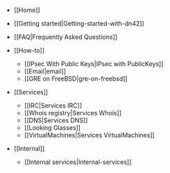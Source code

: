  * [[Home]]
  * [[Getting started|Getting-started-with-dn42]]
  * [[FAQ|Frequently Asked Questions]]

* [[How-to]]
  * [[IPsec With Public Keys|IPsec with PublicKeys]]
  * [[Email|email]]
  * [[GRE on FreeBSD|gre-on-freebsd]]

* [[Services]]
  * [[IRC|Services IRC]]
  * [[Whois registry|Services Whois]]
  * [[DNS|Services DNS]]
  * [[Looking Glasses]]
  * [[VirtualMachines|Services VirtualMachines]]


* [[Internal]]
  * [[Internal services|Internal-services]]